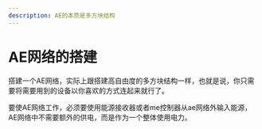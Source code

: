 ```yaml
---
description: AE的本质是多方块结构
---
```


# AE网络的搭建

搭建一个AE网络，实际上跟搭建高自由度的多方块结构一样，也就是说，你只需要将需要用到的设备以你喜欢的方式连起来就行了。

要使AE网络工作，必须要使用能源接收器或者me控制器从ae网络外输入能源，AE网络中不需要额外的供电，而是作为一个整体使用电力。
